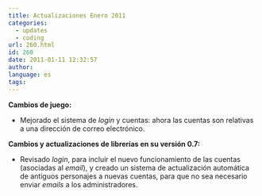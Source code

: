 ```yaml
---
title: Actualizaciones Enero 2011
categories:
  - updates
  - coding
url: 260.html
id: 260
date: 2011-01-11 12:32:57
author:
language: es
tags:
---
```


**Cambios de juego:**

* Mejorado el sistema de _login_ y cuentas: ahora las cuentas son relativas a una dirección de correo electrónico.

**Cambios y actualizaciones de librerías en su versión 0.7:**

* Revisado _login_, para incluir el nuevo funcionamiento de las cuentas (asociadas al _email_), y creado un sistema de actualización automática de antiguos personajes a nuevas cuentas, para que no sea necesario enviar _emails_ a los administradores.
